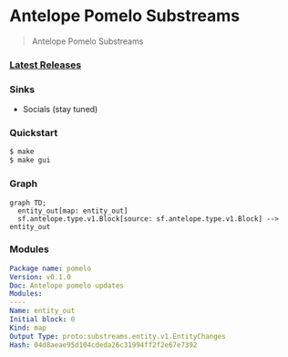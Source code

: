 # Antelope Pomelo Substreams

> Antelope Pomelo Substreams

### [Latest Releases](https://github.com/pinax-network/substreams/releases)

### Sinks
- Socials (stay tuned)

### Quickstart

```bash
$ make
$ make gui
```

### Graph

```mermaid
graph TD;
  entity_out[map: entity_out]
  sf.antelope.type.v1.Block[source: sf.antelope.type.v1.Block] --> entity_out
```

### Modules

```yaml
Package name: pomelo
Version: v0.1.0
Doc: Antelope pomelo updates
Modules:
----
Name: entity_out
Initial block: 0
Kind: map
Output Type: proto:substreams.entity.v1.EntityChanges
Hash: 04d8aeae95d104cdeda26c31994ff2f2e67e7392
```